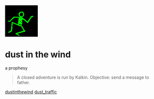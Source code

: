 ![dancer](assets/dancer.gif)

# dust in the wind

 a prophesy
>
>   A closed adventure is run by Kalkin. Objective: send a message to father. 

  [dustinthewind](dustinthewind.md)  [dust_traffic](dust_traffic.md) 

 